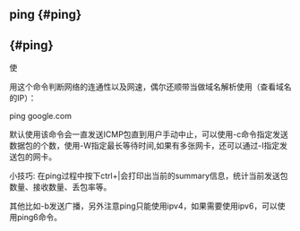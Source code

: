 ## ping {#ping}

##  {#ping}

使

用这个命令判断网络的连通性以及网速，偶尔还顺带当做域名解析使用（查看域名的IP）：



ping google.com

默认使用该命令会一直发送ICMP包直到用户手动中止，可以使用-c命令指定发送数据包的个数，使用-W指定最长等待时间,如果有多张网卡，还可以通过-I指定发送包的网卡。



小技巧: 在ping过程中按下ctrl+\|会打印出当前的summary信息，统计当前发送包数量、接收数量、丢包率等。



其他比如-b发送广播，另外注意ping只能使用ipv4，如果需要使用ipv6，可以使用ping6命令。


